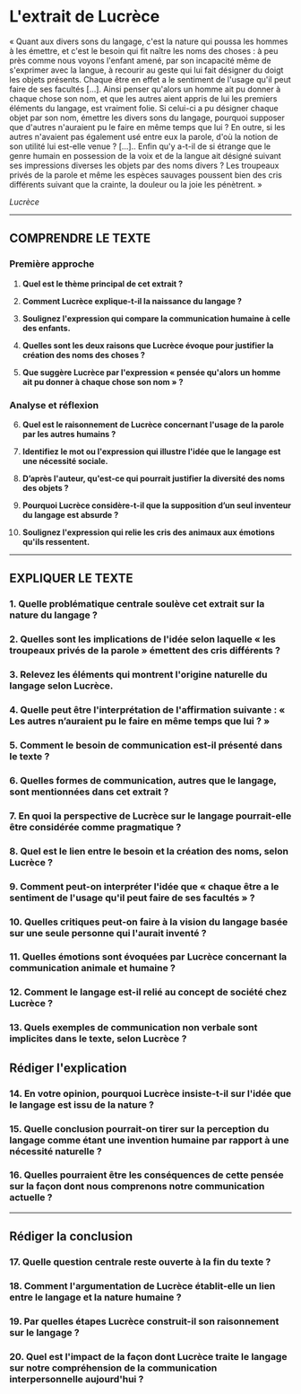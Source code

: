 # L'extrait de Lucrèce

« Quant aux divers sons du langage, c'est la nature qui poussa les hommes à les émettre, et c'est le besoin qui fit naître les noms des choses : à peu près comme nous voyons l'enfant amené, par son incapacité même de s'exprimer avec la langue, à recourir au geste qui lui fait désigner du doigt les objets présents. Chaque être en effet a le sentiment de l'usage qu'il peut faire de ses facultés […]. Ainsi penser qu'alors un homme ait pu donner à chaque chose son nom, et que les autres aient appris de lui les premiers éléments du langage, est vraiment folie. Si celui-ci a pu désigner chaque objet par son nom, émettre les divers sons du langage, pourquoi supposer que d'autres n'auraient pu le faire en même temps que lui ? En outre, si les autres n'avaient pas également usé entre eux la parole, d'où la notion de son utilité lui est-elle venue ? […].. Enfin qu'y a-t-il de si étrange que le genre humain en possession de la voix et de la langue ait désigné suivant ses impressions diverses les objets par des noms divers ? Les troupeaux privés de la parole et même les espèces sauvages poussent bien des cris différents suivant que la crainte, la douleur ou la joie les pénètrent. »

*Lucrèce*

---

## COMPRENDRE LE TEXTE

### Première approche

1. **Quel est le thème principal de cet extrait ?**  
   
2. **Comment Lucrèce explique-t-il la naissance du langage ?**

3. **Soulignez l'expression qui compare la communication humaine à celle des enfants.**

4. **Quelles sont les deux raisons que Lucrèce évoque pour justifier la création des noms des choses ?**

5. **Que suggère Lucrèce par l'expression « pensée qu'alors un homme ait pu donner à chaque chose son nom » ?**

### Analyse et réflexion

6. **Quel est le raisonnement de Lucrèce concernant l'usage de la parole par les autres humains ?**

7. **Identifiez le mot ou l'expression qui illustre l'idée que le langage est une nécessité sociale.**

8. **D’après l'auteur, qu'est-ce qui pourrait justifier la diversité des noms des objets ?**

9. **Pourquoi Lucrèce considère-t-il que la supposition d’un seul inventeur du langage est absurde ?**

10. **Soulignez l'expression qui relie les cris des animaux aux émotions qu'ils ressentent.**

---

## EXPLIQUER LE TEXTE

### 1. Quelle problématique centrale soulève cet extrait sur la nature du langage ?

### 2. Quelles sont les implications de l'idée selon laquelle « les troupeaux privés de la parole » émettent des cris différents ? 

### 3. Relevez les éléments qui montrent l'origine naturelle du langage selon Lucrèce.

### 4. Quelle peut être l'interprétation de l'affirmation suivante : « Les autres n’auraient pu le faire en même temps que lui ? »

### 5. Comment le besoin de communication est-il présenté dans le texte ?

### 6. Quelles formes de communication, autres que le langage, sont mentionnées dans cet extrait ?

### 7. En quoi la perspective de Lucrèce sur le langage pourrait-elle être considérée comme pragmatique ?

### 8. Quel est le lien entre le besoin et la création des noms, selon Lucrèce ?

### 9. Comment peut-on interpréter l'idée que « chaque être a le sentiment de l'usage qu'il peut faire de ses facultés » ?

### 10. Quelles critiques peut-on faire à la vision du langage basée sur une seule personne qui l'aurait inventé ?

### 11. Quelles émotions sont évoquées par Lucrèce concernant la communication animale et humaine ?

### 12. Comment le langage est-il relié au concept de société chez Lucrèce ?

### 13. Quels exemples de communication non verbale sont implicites dans le texte, selon Lucrèce ? 

## Rédiger l'explication

### 14. En votre opinion, pourquoi Lucrèce insiste-t-il sur l'idée que le langage est issu de la nature ? 

### 15. Quelle conclusion pourrait-on tirer sur la perception du langage comme étant une invention humaine par rapport à une nécessité naturelle ?

### 16. Quelles pourraient être les conséquences de cette pensée sur la façon dont nous comprenons notre communication actuelle ? 

---

## Rédiger la conclusion

### 17. Quelle question centrale reste ouverte à la fin du texte ?

### 18. Comment l'argumentation de Lucrèce établit-elle un lien entre le langage et la nature humaine ?

### 19. Par quelles étapes Lucrèce construit-il son raisonnement sur le langage ?

### 20. Quel est l'impact de la façon dont Lucrèce traite le langage sur notre compréhension de la communication interpersonnelle aujourd'hui ?